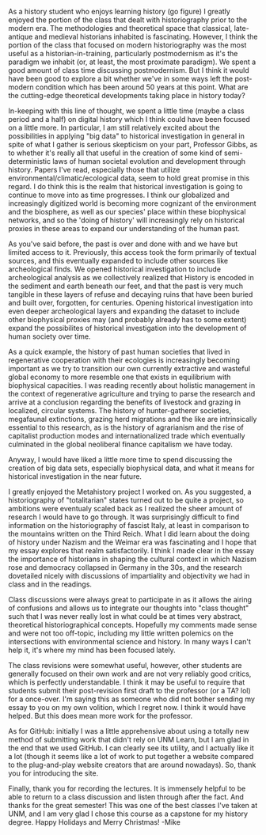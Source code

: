 As a history student who enjoys learning history (go figure) I greatly enjoyed the portion of the class that dealt with historiography prior to the modern era. The methodologies and theoretical space that classical, late-antique and medieval historians inhabited is fascinating. However, I think the portion of the class that focused on modern historiography was the most useful as a historian-in-training, particularly postmodernism as it's the paradigm we inhabit (or, at least, the most proximate paradigm). We spent a good amount of class time discussing postmodernism. But I think it would have been good to explore a bit whether we've in some ways left the post-modern condition which has been around 50 years at this point. What are the cutting-edge theoretical developments taking place in history today?

In-keeping with this line of thought, we spent a little time (maybe a class period and a half) on digital history which I think could have been focused on a little more. In particular, I am still relatively excited about the possibilities in applying "big data" to historical investigation in general in spite of what I gather is serious skepticism on your part, Professor Gibbs, as to whether it's really all that useful in the creation of some kind of semi-deterministic laws of human societal evolution and development through history. Papers I've read, especially those that utilize environmental/climatic/ecological data, seem to hold great promise in this regard. I do think this is the realm that historical investigation is going to continue to move into as time progresses. I think our globalized and increasingly digitized world is becoming more cognizant of the environment and the biosphere, as well as our species' place within these biophysical networks, and so the 'doing of history' will increasingly rely on historical proxies in these areas to expand our understanding of the human past.

As you've said before, the past is over and done with and we have but limited access to it. Previously, this access took the form primarily of textual sources, and this eventually expanded to include other sources like archeological finds. We opened historical investigation to include archeological analysis as we collectively realized that History is encoded in the sediment and earth beneath our feet, and that the past is very much tangible in these layers of refuse and decaying ruins that have been buried and built over, forgotten, for centuries. Opening historical investigation into even deeper archeological layers and expanding the dataset to include other biophysical proxies may (and probably already has to some extent) expand the possibilites of historical investigation into the development of human society over time. 

As a quick example, the history of past human societies that lived in regenerative cooperation with their ecologies is increasingly becoming important as we try to transition our own currently extractive and wasteful global economy to more resemble one that exists in equilibrium with biophysical capacities. I was reading recently about holistic management in the context of regenerative agriculture and trying to parse the research and arrive at a conclusion regarding the benefits of livestock and grazing in localized, circular systems. The history of hunter-gatherer societies, megafaunal extinctions, grazing herd migrations and the like are intrinsically essential to this research, as is the history of agrarianism and the rise of capitalist production modes and internationalized trade which eventually culminated in the global neoliberal finance capitalism we have today.

Anyway, I would have liked a little more time to spend discussing the creation of big data sets, especially biophysical data, and what it means for historical investigation in the near future.

I greatly enjoyed the Metahistory project I worked on. As you suggested, a historiography of "totalitarian" states turned out to be quite a project, so ambitions were eventualy scaled back as I realized the sheer amount of research I would have to go through. It was surprisingly difficult to find information on the historiography of fascist Italy, at least in comparison to the mountains written on the Third Reich. What I did learn about the doing of history under Nazism and the Weimar era was fascinating and I hope that my essay explores that realm satisfactorily. I think I made clear in the essay the importance of historians in shaping the cultural context in which Nazism rose and democracy collapsed in Germany in the 30s, and the research dovetailed nicely with discussions of impartiality and objectivity we had in class and in the readings.

Class discussions were always great to participate in as it allows the airing of confusions and allows us to integrate our thoughts into "class thought" such that I was never really lost in what could be at times very abstract, theoretical historiographical concepts. Hopefully my comments made sense and were not too off-topic, including my little written polemics on the intersections with environmental science and history. In many ways I can't help it, it's where my mind has been focused lately.

The class revisions were somewhat useful, however, other students are generally focused on their own work and are not very reliably good critics, which is perfectly understandable. I think it may be useful to require that students submit their post-revision first draft to the professor (or a TA? lol) for a once-over. I'm saying this as someone who did not bother sending my essay to you on my own volition, which I regret now. I think it would have helped. But this does mean more work for the professor.

As for GitHub: initially I was a little apprehensive about using a totally new method of submitting work that didn't rely on UNM Learn, but I am glad in the end that we used GitHub. I can clearly see its utility, and I actually like it a lot (though it seems like a lot of work to put together a website compared to the plug-and-play website creators that are around nowadays). So, thank you for introducing the site.

Finally, thank you for recording the lectures. It is immensely helpful to be able to return to a class discussion and listen through after the fact. And thanks for the great semester! This was one of the best classes I've taken at UNM, and I am very glad I chose this course as a capstone for my history degree. Happy Holidays and Merry Christmas! -Mike
